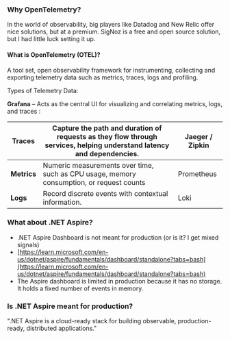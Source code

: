 ### Why OpenTelemetry?

In the world of observability, big players like Datadog and New Relic offer nice solutions, but at a premium. SigNoz is a free and open source solution, but I had little luck setting it up.


#### What is OpenTelemetry (OTEL)?
A tool set, open observability framework for instrumenting, collecting and exporting telemetry data such as metrics, traces, logs and profiling.

Types of Telemetry Data:

**Grafana** – Acts as the central UI for visualizing and correlating metrics, logs, and traces :

| **Traces**  | Capture the path and duration of requests as they flow through services, helping understand latency and dependencies. | Jaeger / Zipkin |
| ----------- | --------------------------------------------------------------------------------------------------------------------- | --------------- |
| **Metrics** | Numeric measurements over time, such as CPU usage, memory consumption, or request counts                              | Prometheus      |
| **Logs**    | Record discrete events with contextual information.                                                                   | Loki            |


### What about .NET Aspire?
- .NET Aspire Dashboard is not meant for production (or is it? I get mixed signals)
- [https://learn.microsoft.com/en-us/dotnet/aspire/fundamentals/dashboard/standalone?tabs=bash](https://learn.microsoft.com/en-us/dotnet/aspire/fundamentals/dashboard/standalone?tabs=bash)
- The Aspire dashboard is limited in production because it has no storage. It holds a fixed number of events in memory.

### Is .NET Aspire meant for production?

".NET Aspire is a cloud-ready stack for building observable, production-ready, distributed applications."